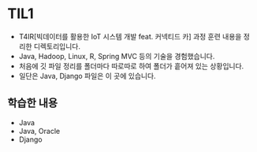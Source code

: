 # TIL1
- T4IR[빅데이터를 활용한 IoT 시스템 개발 feat. 커넥티드 카] 과정 훈련 내용을 정리한 디렉토리입니다. 
- Java, Hadoop, Linux, R, Spring MVC 등의 기술을 경험했습니다.
- 처음에 깃 파일 정리를 폴더마다 따로따로 하여 폴더가 흩어져 있는 상황입니다.
- 일단은 Java, Django 파일은 이 곳에 있습니다. 
## 학습한 내용
- Java
- Java, Oracle 
- Django
